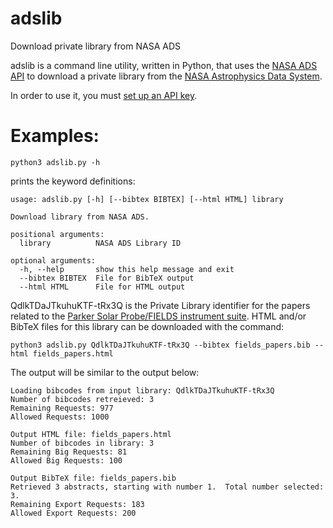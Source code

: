 # adslib
Download private library from NASA ADS

adslib is a command line utility, written in Python, that uses the [NASA ADS API](https://github.com/adsabs/adsabs-dev-api) to download a private library from the [NASA Astrophysics Data System](https://ui.adsabs.harvard.edu/).

In order to use it, you must [set up an API key](http://adsabs.github.io/help/api/).

# Examples:

```
python3 adslib.py -h
```
prints the keyword definitions:
```
usage: adslib.py [-h] [--bibtex BIBTEX] [--html HTML] library

Download library from NASA ADS.

positional arguments:
  library          NASA ADS Library ID

optional arguments:
  -h, --help       show this help message and exit
  --bibtex BIBTEX  File for BibTeX output
  --html HTML      File for HTML output
```

QdlkTDaJTkuhuKTF-tRx3Q is the Private Library identifier for the papers related to the [Parker Solar Probe/FIELDS instrument suite](http://fields.ssl.berkeley.edu/).  HTML and/or BibTeX files for this library can be downloaded with the command:

```
python3 adslib.py QdlkTDaJTkuhuKTF-tRx3Q --bibtex fields_papers.bib --html fields_papers.html
```
The output will be similar to the output below:
```
Loading bibcodes from input library: QdlkTDaJTkuhuKTF-tRx3Q
Number of bibcodes retreieved: 3
Remaining Requests: 977
Allowed Requests: 1000

Output HTML file: fields_papers.html
Number of bibcodes in library: 3
Remaining Big Requests: 81
Allowed Big Requests: 100

Output BibTeX file: fields_papers.bib
Retrieved 3 abstracts, starting with number 1.  Total number selected: 3.
Remaining Export Requests: 183
Allowed Export Requests: 200
```

